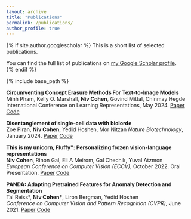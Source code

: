 ```yaml
---
layout: archive
title: "Publications"
permalink: /publications/
author_profile: true
---
```

{% if site.author.googlescholar %}
This is a short list of selected publications.
  <div class="wordwrap">You can find the full list of publications on <a href="{{site.author.googlescholar}}">my Google Scholar profile</a>.</div>
{% endif %}

{% include base_path %}



**Circumventing Concept Erasure Methods For Text-to-Image Models** 
<br> Minh Pham, Kelly O. Marshall, <b>Niv Cohen</b>, Govind Mittal, Chinmay Hegde <br> International Conference on Learning Representations, May 2024. [Paper](https://arxiv.org/abs/2308.01508) [Code](https://nyu-dice-lab.github.io/CCE/)

**Disentanglement of single-cell data with biolorde**
<br> Zoe Piran, <b>Niv Cohen</b>, Yedid Hoshen, Mor Nitzan
<i>Nature Biotechnology</i>, January 2024. [Paper](https://www.nature.com/articles/s41587-023-02079-x) [Code](https://github.com/nitzanlab/biolord)

**This is my unicorn, Fluffy": Personalizing frozen vision-language representations**
<br> <b>Niv Cohen</b>, Rinon Gal, Eli A Meirom, Gal Chechik, Yuval Atzmon <br> <i>European Conference on Computer Vision (ECCV)</i>, October 2022. Oral Presentation.
[Paper](https://arxiv.org/abs/2204.01694) [Code](https://github.com/NVlabs/PALAVRA)

**PANDA: Adapting Pretrained Features for Anomaly Detection and Segmentation** 
<br> Tal Reiss*, <b>Niv Cohen*</b>, Liron Bergman, Yedid Hoshen <br> <i>Conference on Computer Vision and Pattern Recognition (CVPR)</i>, June 2021.
[Paper](https://arxiv.org/pdf/2010.05903.pdf?fbclid=IwAR2u4Vi2mAUctmRCKb6CGaDJePRAquyJmGEcNTFjNeHydV7vo-VxGSJmxHA) [Code](https://github.com/talreiss/PANDA)
